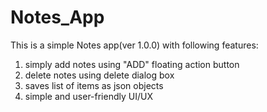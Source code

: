 # Notes_App
This is a simple Notes app(ver 1.0.0) with following features:
1. simply add notes using "ADD" floating action button
2. delete notes using delete dialog box
3. saves list of items as json objects
4. simple and user-friendly UI/UX
